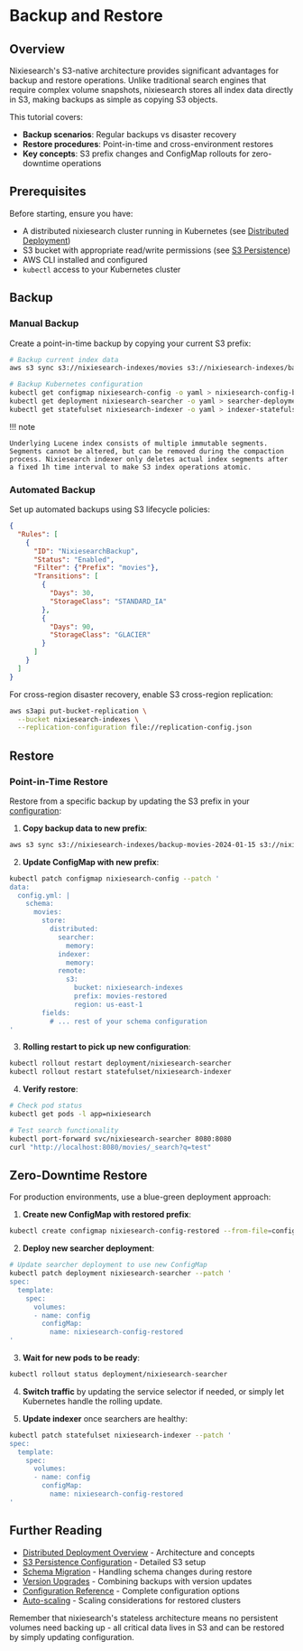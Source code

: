 # Backup and Restore

## Overview

Nixiesearch's S3-native architecture provides significant advantages for backup and restore operations. Unlike traditional search engines that require complex volume snapshots, nixiesearch stores all index data directly in S3, making backups as simple as copying S3 objects.

This tutorial covers:
- **Backup scenarios**: Regular backups vs disaster recovery
- **Restore procedures**: Point-in-time and cross-environment restores
- **Key concepts**: S3 prefix changes and ConfigMap rollouts for zero-downtime operations

## Prerequisites

Before starting, ensure you have:

- A distributed nixiesearch cluster running in Kubernetes (see [Distributed Deployment](../deployment/distributed/kubernetes.md))
- S3 bucket with appropriate read/write permissions (see [S3 Persistence](../deployment/distributed/persistence/s3.md))
- AWS CLI installed and configured
- `kubectl` access to your Kubernetes cluster

## Backup

### Manual Backup

Create a point-in-time backup by copying your current S3 prefix:

```bash
# Backup current index data
aws s3 sync s3://nixiesearch-indexes/movies s3://nixiesearch-indexes/backup-movies-2024-01-15

# Backup Kubernetes configuration
kubectl get configmap nixiesearch-config -o yaml > nixiesearch-config-backup.yaml
kubectl get deployment nixiesearch-searcher -o yaml > searcher-deployment-backup.yaml
kubectl get statefulset nixiesearch-indexer -o yaml > indexer-statefulset-backup.yaml
```

!!! note

    Underlying Lucene index consists of multiple immutable segments. Segments cannot be altered, but can be removed during the compaction process. Nixiesearch indexer only deletes actual index segments after a fixed 1h time interval to make S3 index operations atomic.

### Automated Backup

Set up automated backups using S3 lifecycle policies:

```json
{
  "Rules": [
    {
      "ID": "NixiesearchBackup",
      "Status": "Enabled",
      "Filter": {"Prefix": "movies"},
      "Transitions": [
        {
          "Days": 30,
          "StorageClass": "STANDARD_IA"
        },
        {
          "Days": 90,
          "StorageClass": "GLACIER"
        }
      ]
    }
  ]
}
```

For cross-region disaster recovery, enable S3 cross-region replication:

```bash
aws s3api put-bucket-replication \
  --bucket nixiesearch-indexes \
  --replication-configuration file://replication-config.json
```

## Restore

### Point-in-Time Restore

Restore from a specific backup by updating the S3 prefix in your [configuration](../reference/config.md):

1. **Copy backup data to new prefix**:
```bash
aws s3 sync s3://nixiesearch-indexes/backup-movies-2024-01-15 s3://nixiesearch-indexes/movies-restored
```

2. **Update ConfigMap with new prefix**:
```bash
kubectl patch configmap nixiesearch-config --patch '
data:
  config.yml: |
    schema:
      movies:
        store:
          distributed:
            searcher:
              memory:
            indexer:
              memory:
            remote:
              s3:
                bucket: nixiesearch-indexes
                prefix: movies-restored
                region: us-east-1
        fields:
          # ... rest of your schema configuration
'
```

3. **Rolling restart to pick up new configuration**:
```bash
kubectl rollout restart deployment/nixiesearch-searcher
kubectl rollout restart statefulset/nixiesearch-indexer
```

4. **Verify restore**:
```bash
# Check pod status
kubectl get pods -l app=nixiesearch

# Test search functionality
kubectl port-forward svc/nixiesearch-searcher 8080:8080
curl "http://localhost:8080/movies/_search?q=test"
```

## Zero-Downtime Restore

For production environments, use a blue-green deployment approach:

1. **Create new ConfigMap with restored prefix**:
```bash
kubectl create configmap nixiesearch-config-restored --from-file=config.yml=restored-config.yml
```

2. **Deploy new searcher deployment**:
```bash
# Update searcher deployment to use new ConfigMap
kubectl patch deployment nixiesearch-searcher --patch '
spec:
  template:
    spec:
      volumes:
      - name: config
        configMap:
          name: nixiesearch-config-restored
'
```

3. **Wait for new pods to be ready**:
```bash
kubectl rollout status deployment/nixiesearch-searcher
```

4. **Switch traffic** by updating the service selector if needed, or simply let Kubernetes handle the rolling update.

5. **Update indexer** once searchers are healthy:
```bash
kubectl patch statefulset nixiesearch-indexer --patch '
spec:
  template:
    spec:
      volumes:
      - name: config
        configMap:
          name: nixiesearch-config-restored
'
```

## Further Reading

- [Distributed Deployment Overview](../deployment/distributed/overview.md) - Architecture and concepts
- [S3 Persistence Configuration](../deployment/distributed/persistence/s3.md) - Detailed S3 setup
- [Schema Migration](schema.md) - Handling schema changes during restore
- [Version Upgrades](upgrade.md) - Combining backups with version updates
- [Configuration Reference](../reference/config.md) - Complete configuration options
- [Auto-scaling](autoscaling.md) - Scaling considerations for restored clusters

Remember that nixiesearch's stateless architecture means no persistent volumes need backing up - all critical data lives in S3 and can be restored by simply updating configuration.
